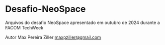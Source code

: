 # Desafio-NeoSpace
Arquivos do desafio NeoSpace apresentado em outubro de 2024 durante a FACOM TechWeek

Autor Max Pereira Ziller
maxpziller@gmail.com
